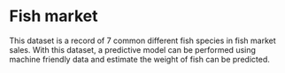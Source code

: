 # Fish market
This dataset is a record of 7 common different fish species in fish market sales. With this dataset, a predictive model can be performed using machine friendly data and estimate the weight of fish can be predicted.
